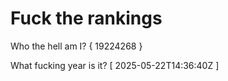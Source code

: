 # Fuck the rankings

Who the hell am I?
{ 19224268 }

What fucking year is it?
[ 2025-05-22T14:36:40Z ]
